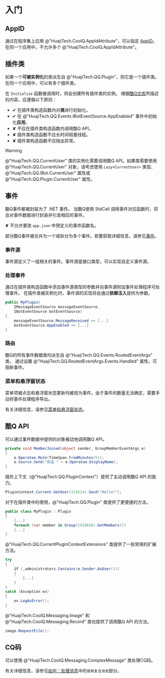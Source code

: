 # 入门

## AppID

通过在程序集上应用 @"HuajiTech.CoolQ.AppIdAttribute"，可以指定 [AppID](https://docs.cqp.im/dev/v9/appid/)。
在同一个应用中，不允许多个 @"HuajiTech.CoolQ.AppIdAttribute"。

## 插件类

如果一个**可被实例化**的类派生自 @"HuajiTech.QQ.Plugin"，则它是一个插件类。
在同一个应用中，可以有多个插件类。

在 `Initialize` 函数被调用时，将会创建所有插件类的实例。
根据[酷Q文库](https://docs.cqp.im/dev/v9/tips/#%E5%90%AF%E5%8A%A8-%E5%88%9D%E5%A7%8B%E5%8C%96)所描述的内容，应遵循以下原则：

- ✔ 在插件类构造函数内对**类**进行初始化。
- ✔ 在 @"HuajiTech.QQ.Events.IBotEventSource.AppEnabled" 事件中初始化**应用**。
- ✘ 不应在插件类构造函数内调用酷Q API。
- ✘ 插件类构造函数不应长时间阻塞线程。
- ✘ 插件类构造函数不应抛出异常。

> [!WARNING]
> @"HuajiTech.QQ.CurrentUser" 类的实例化需要调用酷Q API。如果类需要使用 @"HuajiTech.QQ.CurrentUser" 对象，请考虑使用 `Lazy<CurrentUser>` 类型、 @"HuajiTech.QQ.IBot.CurrentUser" 属性或 @"HuajiTech.QQ.Plugin.CurrentUser" 属性。

## 事件

酷Q事件都被封装为了 .NET 事件。
当酷Q使用 StdCall 调用事件对应函数时，将会对事件数据进行封装并引发相应的事件。

✘ 不允许更改 `app.json` 中预定义的事件函数名。

部分酷Q事件被合并为一个或拆分为多个事件。若要获取详细信息，请参见[事件](events.md)。

### 事件源

事件源定义了一组相关的事件。事件源是接口类型，可以实现自定义事件源。

### 处理事件

通过在插件类构造函数中添加事件源类型的参数并向事件源附加事件处理程序可处理事件。
在插件类被实例化时，事件源的实现将会通过**依赖注入**提供为参数。

```csharp
public MyPlugin(
    IMessageEventSource messageEventSource,
    IBotEventSource botEventSource)
{
    messageEventSource.MessageReceived += [...]
    botEventSource.AppEnabled += [...]
}
```

### 路由

酷Q的所有事件数据类均派生自 @"HuajiTech.QQ.Events.RoutedEventArgs" 类。
通过设置 @"HuajiTech.QQ.RoutedEventArgs.Events.Handled" 属性，可阻断事件。

### 菜单和悬浮窗状态

菜单项被点击和悬浮窗状态更新均被视为事件。由于事件的数量无法确定，需要手动将事件处理程序导出。

有关详细信息，请参见[菜单和悬浮窗状态](menus_and_statuses.md)。

## 酷Q API

可以通过事件数据中提供的对象被动地调用酷Q API。

```csharp
private void MemberJoined(object sender, GroupMemberEventArgs e)
{
    e.Operatee.Mute(TimeSpan.FromMinutes(5));
    e.Source.Send("欢迎 " + e.Operatee.DisplayName);
}
```

插件上下文（@"HuajiTech.QQ.PluginContext"）提供了主动调用酷Q API 的能力。

```csharp
PluginContext.Current.GetUser(114514).Send("Hello!");
```

对于在插件类中的使用，@"HuajiTech.QQ.Plugin" 类提供了更便捷的方法。

```csharp
public class MyPlugin : Plugin
{
    [...]
    foreach (var member in Group(1919810).GetMembers())
    [...]
}
```

@"HuajiTech.QQ.CurrentPluginContextExtensions" 类提供了一些常用的扩展方法。

```csharp
try
{
    if (_administrators.Contains(e.Sender.AsUser()))
    {
        [...]
    }
}
catch (Exception ex)
{
    ex.LogAsError();
}
```

@"HuajiTech.CoolQ.Messaging.Image" 和 @"HuajiTech.CoolQ.Messaging.Record" 类也提供了调用酷Q API 的方法。

```csharp
image.RequestFile();
```

## CQ码

可以使用 @"HuajiTech.CoolQ.Messaging.ComplexMessage" 类处理CQ码。

有关详细信息，请参见[如何：处理消息](howto_handle_message.md)中的`使用复合消息`部分。
